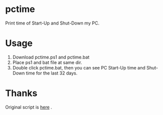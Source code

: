 # pctime
Print time of Start-Up and Shut-Down my PC.

# Usage

1. Download pctime.ps1 and pctime.bat
1. Place ps1 and bat file at same dir.
1. Double click pctime.bat, then you can see PC Start-Up time and Shut-Down time for the last 32 days.

# Thanks

Original script is [here](http://mtgpowershell.blogspot.jp/2012/05/pc.html) .
